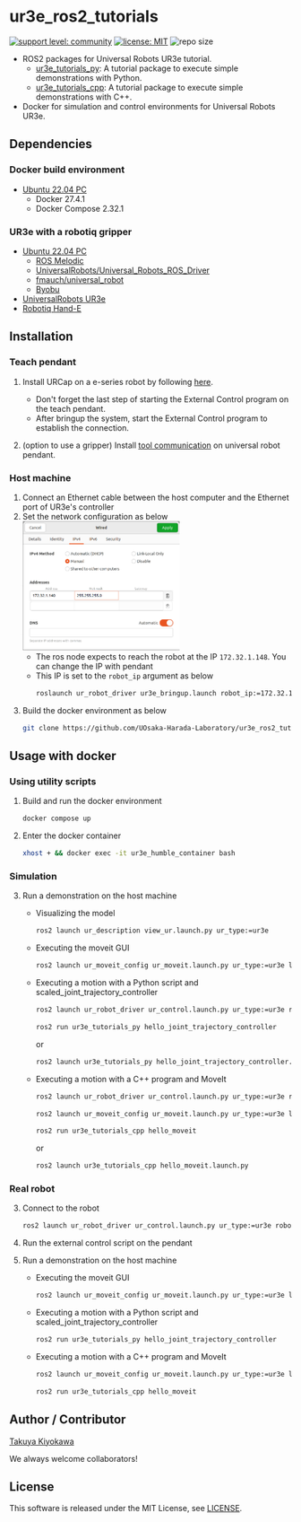 # ur3e_ros2_tutorials

[![support level: community](https://img.shields.io/badge/support%20level-community-lightgray.svg)](http://rosindustrial.org/news/2016/10/7/better-supporting-a-growing-ros-industrial-software-platform)
[![license: MIT](https://img.shields.io/badge/License-MIT-yellow.svg)](https://opensource.org/licenses/MIT)
![repo size](https://img.shields.io/github/repo-size/UOsaka-Harada-Laboratory/ur3e_tutorials)

- ROS2 packages for Universal Robots UR3e tutorial.
    - [ur3e_tutorials_py](/ros2_ws/src/ur3e_tutorials_py): A tutorial package to execute simple demonstrations with Python.
    - [ur3e_tutorials_cpp](/ros2_ws/src/ur3e_tutorials_cpp): A tutorial package to execute simple demonstrations with C++.
- Docker for simulation and control environments for Universal Robots UR3e.

## Dependencies

### Docker build environment

- [Ubuntu 22.04 PC](https://ubuntu.com/certified/laptops?q=&limit=20&vendor=Dell&vendor=Lenovo&vendor=HP&release=22.04+LTS)
    - Docker 27.4.1
    - Docker Compose 2.32.1

### UR3e with a robotiq gripper

- [Ubuntu 22.04 PC](https://ubuntu.com/certified/laptops?q=&limit=20&vendor=Dell&vendor=Lenovo&vendor=HP&release=22.04+LTS)
    - [ROS Melodic](https://wiki.ros.org/melodic/Installation/Ubuntu)
    - [UniversalRobots/Universal_Robots_ROS_Driver](https://github.com/UniversalRobots/Universal_Robots_ROS2_Driver)
    - [fmauch/universal_robot](https://github.com/fmauch/universal_robot.git)
    - [Byobu](https://www.byobu.org/)
- [UniversalRobots UR3e](https://www.universal-robots.com/products/ur3-robot/) 
- [Robotiq Hand-E](https://robotiq.com/products/adaptive-grippers#Hand-E)

## Installation

### Teach pendant

1. Install URCap on a e-series robot by following [here](https://docs.universal-robots.com/Universal_Robots_ROS2_Documentation/doc/ur_client_library/doc/setup/robot_setup.html).
    - Don't forget the last step of starting the External Control program on the teach pendant.
    - After bringup the system, start the External Control program to establish the connection.  

2. (option to use a gripper) Install [tool communication](https://docs.universal-robots.com/Universal_Robots_ROS2_Documentation/doc/ur_robot_driver/ur_robot_driver/doc/setup_tool_communication.html#setup-tool-communication) on universal robot pendant.  

### Host machine
1. Connect an Ethernet cable between the host computer and the Ethernet port of UR3e's controller
2. Set the network configuration as below  
    <img src=image/network.png width=280>  
    - The ros node expects to reach the robot at the IP `172.32.1.148`. You can change the IP with pendant  
    - This IP is set to the `robot_ip` argument as below  
        ```bash
        roslaunch ur_robot_driver ur3e_bringup.launch robot_ip:=172.32.1.148
        ```
3. Build the docker environment as below  
    ```bash
    git clone https://github.com/UOsaka-Harada-Laboratory/ur3e_ros2_tutorials.git --recursive --depth 1 && cd ur3e_ros2_tutorials && COMPOSE_DOCKER_CLI_BUILD=1 DOCKER_BUILDKIT=1 docker compose build --no-cache --parallel  
    ```

## Usage with docker

### Using utility scripts

1. Build and run the docker environment
    ```bash
    docker compose up
    ```
2. Enter the docker container
    ```bash
    xhost + && docker exec -it ur3e_humble_container bash
    ```

### Simulation

3. Run a demonstration on the host machine  

    - Visualizing the model
        ```bash
        ros2 launch ur_description view_ur.launch.py ur_type:=ur3e
        ```
    - Executing the moveit GUI
        ```bash
        ros2 launch ur_moveit_config ur_moveit.launch.py ur_type:=ur3e launch_rviz:=true
        ```  
    - Executing a motion with a Python script and scaled_joint_trajectory_controller
        ```bash
        ros2 launch ur_robot_driver ur_control.launch.py ur_type:=ur3e robot_ip:=127.0.0.1 use_fake_hardware:=true initial_joint_controller:=scaled_joint_trajectory_controller launch_rviz:=true
        ```  
        ```bash
        ros2 run ur3e_tutorials_py hello_joint_trajectory_controller
        ```  
        or  
        ```bash
        ros2 launch ur3e_tutorials_py hello_joint_trajectory_controller.launch.py
        ```  
    - Executing a motion with a C++ program and MoveIt
        ```bash
        ros2 launch ur_robot_driver ur_control.launch.py ur_type:=ur3e robot_ip:=127.0.0.1 use_fake_hardware:=true initial_joint_controller:=scaled_joint_trajectory_controller launch_rviz:=false
        ```  
        ```bash
        ros2 launch ur_moveit_config ur_moveit.launch.py ur_type:=ur3e launch_rviz:=true
        ```  
        ```bash
        ros2 run ur3e_tutorials_cpp hello_moveit
        ```  
        or  
        ```bash
        ros2 launch ur3e_tutorials_cpp hello_moveit.launch.py
        ```  

### Real robot

3. Connect to the robot  
    ```bash
    ros2 launch ur_robot_driver ur_control.launch.py ur_type:=ur3e robot_ip:=172.32.1.148 initial_joint_controller:=scaled_joint_trajectory_controller launch_rviz:=true
    ```
4. Run the external control script on the pendant  

5. Run a demonstration on the host machine  

    - Executing the moveit GUI
        ```bash
        ros2 launch ur_moveit_config ur_moveit.launch.py ur_type:=ur3e launch_rviz:=false
        ```  
    - Executing a motion with a Python script and scaled_joint_trajectory_controller
        ```bash  
        ros2 run ur3e_tutorials_py hello_joint_trajectory_controller
        ```  
    - Executing a motion with a C++ program and MoveIt
        ```bash
        ros2 launch ur_moveit_config ur_moveit.launch.py ur_type:=ur3e launch_rviz:=false
        ```  
        ```bash  
        ros2 run ur3e_tutorials_cpp hello_moveit
        ```  

## Author / Contributor

[Takuya Kiyokawa](https://takuya-ki.github.io/)

We always welcome collaborators!

## License

This software is released under the MIT License, see [LICENSE](./LICENSE).
